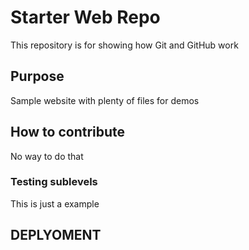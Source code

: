 # Starter Web Repo

This repository is for showing how Git and GitHub work

## Purpose

Sample website with plenty of files for demos

## How to contribute

No way to do that

### Testing sublevels

This is just a example

## DEPLYOMENT